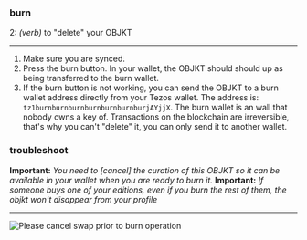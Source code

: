 ### **burn**

2: _(verb)_ to "delete" your OBJKT


***

1. Make sure you are synced.
2. Press the burn button. In your wallet, the OBJKT should should up as being transferred to the burn wallet.
3. If the burn button is not working, you can send the OBJKT to a burn wallet address directly from your Tezos wallet. The address is: `tz1burnburnburnburnburnburnburjAYjjX`. The burn wallet is an wall that nobody owns a key of. Transactions on the blockchain are irreversible, that's why you can't "delete" it, you can only send it to another wallet. 

### **troubleshoot**
**Important:** _You need to [cancel] the curation of this OBJKT so it can be available in your wallet when you are ready to burn it._
**Important:** _If someone buys one of your editions, even if you burn the rest of them, the objkt won't disappear from your profile_
***

![Please cancel swap prior to burn operation](https://i.ibb.co/c6x821J/sketch-1619101908825.png)

